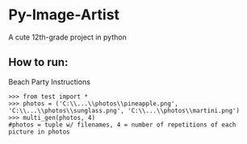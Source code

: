 # Py-Image-Artist
A cute 12th-grade project in python


## How to run:
Beach Party Instructions
```
>>> from test import *
>>> photos = ('C:\\...\\photos\\pineapple.png', 'C:\\...\\photos\\sunglass.png', 'C:\\...\\photos\\martini.png')
>>> multi_gen(photos, 4) 
#photos = tuple w/ filenames, 4 = number of repetitions of each picture in photos
```
